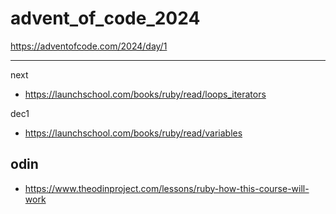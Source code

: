 # advent_of_code_2024



https://adventofcode.com/2024/day/1 



---


next
- https://launchschool.com/books/ruby/read/loops_iterators 

dec1
- https://launchschool.com/books/ruby/read/variables 
  

##  odin 

- https://www.theodinproject.com/lessons/ruby-how-this-course-will-work 